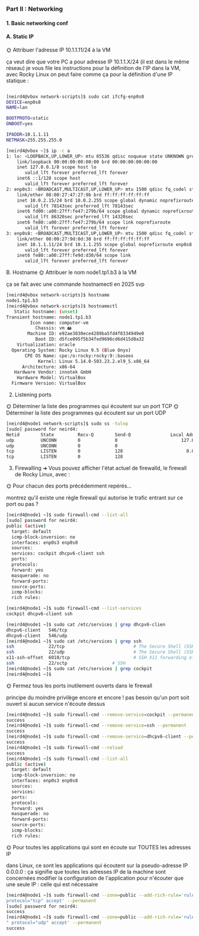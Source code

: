 ### Part II : Networking
#### 1. Basic networking conf
#### A. Static IP

🌞 Attribuer l'adresse IP 10.1.1.11/24 à la VM

ça veut dire que votre PC a pour adresse IP 10.1.1.X/24 (il est dans le même réseau)
je vous file les instructions pour la définition de l'IP dans la VM, avec Rocky Linux on peut faire comme ça pour la définition d'une IP statique :

```bash

[neird4@vbox network-scripts]$ sudo cat ifcfg-enp0s8
DEVICE=enp0s8
NAME=lan

BOOTPROTO=static
ONBOOT=yes

IPADDR=10.1.1.11
NETMASK=255.255.255.0
```
```bash
[neird4@vbox ~]$ ip -c a
1: lo: <LOOPBACK,UP,LOWER_UP> mtu 65536 qdisc noqueue state UNKNOWN group default qlen 1000
    link/loopback 00:00:00:00:00:00 brd 00:00:00:00:00:00
    inet 127.0.0.1/8 scope host lo
       valid_lft forever preferred_lft forever
    inet6 ::1/128 scope host 
       valid_lft forever preferred_lft forever
2: enp0s3: <BROADCAST,MULTICAST,UP,LOWER_UP> mtu 1500 qdisc fq_codel state UP group default qlen 1000
    link/ether 08:00:27:47:27:9b brd ff:ff:ff:ff:ff:ff
    inet 10.0.2.15/24 brd 10.0.2.255 scope global dynamic noprefixroute enp0s3
       valid_lft 78143sec preferred_lft 78143sec
    inet6 fd00::a00:27ff:fe47:279b/64 scope global dynamic noprefixroute 
       valid_lft 86320sec preferred_lft 14320sec
    inet6 fe80::a00:27ff:fe47:279b/64 scope link noprefixroute 
       valid_lft forever preferred_lft forever
3: enp0s8: <BROADCAST,MULTICAST,UP,LOWER_UP> mtu 1500 qdisc fq_codel state UP group default qlen 1000
    link/ether 08:00:27:9d:0d:30 brd ff:ff:ff:ff:ff:ff
    inet 10.1.1.11/24 brd 10.1.1.255 scope global noprefixroute enp0s8
       valid_lft forever preferred_lft forever
    inet6 fe80::a00:27ff:fe9d:d30/64 scope link 
       valid_lft forever preferred_lft forever
```
B. Hostname
🌞 Attribuer le nom node1.tp1.b3 à la VM

ça se fait avec une commande hostnamectl en 2025 svp

```bash
[neird4@vbox network-scripts]$ hostname
node1.tp1.b3
[neird4@vbox network-scripts]$ hostnamectl 
   Static hostname: (unset)                           
Transient hostname: node1.tp1.b3
         Icon name: computer-vm
           Chassis: vm 🖴
        Machine ID: e92ae3030ece4289ba5fd4f8334949e0
           Boot ID: d5fce095f5b34fed9696cd6d415d8a32
    Virtualization: oracle
  Operating System: Rocky Linux 9.5 (Blue Onyx)       
       CPE OS Name: cpe:/o:rocky:rocky:9::baseos
            Kernel: Linux 5.14.0-503.23.2.el9_5.x86_64
      Architecture: x86-64
   Hardware Vendor: innotek GmbH
    Hardware Model: VirtualBox
  Firmware Version: VirtualBox
```

2. Listening ports

🌞 Déterminer la liste des programmes qui écoutent sur un port TCP
🌞 Déterminer la liste des programmes qui écoutent sur un port UDP

```bash
[neird4@node1 network-scripts]$ sudo ss -tulnp
[sudo] password for neird4: 
Netid        State         Recv-Q        Send-Q               Local Address:Port               Peer Address:Port       Process                                  
udp          UNCONN        0             0                        127.0.0.1:323                     0.0.0.0:*           users:(("chronyd",pid=695,fd=5))        
udp          UNCONN        0             0                            [::1]:323                        [::]:*           users:(("chronyd",pid=695,fd=6))        
tcp          LISTEN        0             128                        0.0.0.0:22                      0.0.0.0:*           users:(("sshd",pid=729,fd=3))           
tcp          LISTEN        0             128                           [::]:22                         [::]:*           users:(("sshd",pid=729,fd=4))
``` 

3. Firewalling
➜ Vous pouvez afficher l'état actuel de firewalld, le firewall de Rocky Linux, avec :

🌞 Pour chacun des ports précédemment repérés...

montrez qu'il existe une règle firewall qui autorise le trafic entrant sur ce port
ou pas ?

```bash
[neird4@node1 ~]$ sudo firewall-cmd --list-all                                   
[sudo] password for neird4: 
public (active)
  target: default
  icmp-block-inversion: no
  interfaces: enp0s3 enp0s8
  sources: 
  services: cockpit dhcpv6-client ssh
  ports: 
  protocols: 
  forward: yes
  masquerade: no
  forward-ports: 
  source-ports: 
  icmp-blocks: 
  rich rules:
```

```bash
[neird4@node1 ~]$ sudo firewall-cmd --list-services
cockpit dhcpv6-client ssh
```

```bash
[neird4@node1 ~]$ sudo cat /etc/services | grep dhcpv6-clien
dhcpv6-client   546/tcp
dhcpv6-client   546/udp
[neird4@node1 ~]$ sudo cat /etc/services | grep ssh         
ssh             22/tcp                          # The Secure Shell (SSH) Protocol
ssh             22/udp                          # The Secure Shell (SSH) Protocol
x11-ssh-offset  6010/tcp                        # SSH X11 forwarding offset
ssh             22/sctp                 # SSH
[neird4@node1 ~]$ sudo cat /etc/services | grep cockpit
[neird4@node1 ~]$ 
```

🌞 Fermez tous les ports inutilement ouverts dans le firewall

principe du moindre privilège encore et encore !
pas besoin qu'un port soit ouvert si aucun service n'écoute dessus

```bash
[neird4@node1 ~]$ sudo firewall-cmd --remove-service=cockpit --permanent         
success
[neird4@node1 ~]$ sudo firewall-cmd --remove-service=ssh --permanent    
success
[neird4@node1 ~]$ sudo firewall-cmd --remove-service=dhcpv6-client --permanent
success
[neird4@node1 ~]$ sudo firewall-cmd --reload                                  
success
[neird4@node1 ~]$ sudo firewall-cmd --list-all                                
public (active)
  target: default
  icmp-block-inversion: no
  interfaces: enp0s3 enp0s8
  sources: 
  services: 
  ports: 
  protocols: 
  forward: yes
  masquerade: no
  forward-ports: 
  source-ports: 
  icmp-blocks: 
  rich rules: 
```

🌞 Pour toutes les applications qui sont en écoute sur TOUTES les adresses IP

dans Linux, ce sont les applications qui écoutent sur la pseudo-adresse IP 0.0.0.0 : ça signifie que toutes les adresses IP de la machine sont concernées
modifier la configuration de l'application pour n'écouter que une seule IP : celle qui est nécessaire

```bash
[neird4@node1 ~]$ sudo firewall-cmd --zone=public --add-rich-rule='rule family="ipv4" source address="10.1.1.1" port port="22"  
protocol="tcp" accept' --permanent  
[sudo] password for neird4:    
success  
[neird4@node1 ~]$ sudo firewall-cmd --zone=public --add-rich-rule='rule family="ipv4" source address="10.1.1.1" port port="323  
" protocol="udp" accept' --permanent  
success
```

